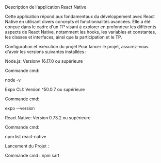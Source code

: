 
Description de l'application React Native 

Cette application répond aux fondamentaux du développement avec React Native en utilisant divers concepts et fonctionnalités avancées. Elle a été conçue dans le cadre d'un TP visant à explorer en profondeur les différents aspects de React Native, notamment les hooks, les variables et constantes, les classes et interfaces, ainsi que la participation et le TP.

Configuration et exécution du projet
Pour lancer le projet, assurez-vous d'avoir les versions suivantes installées :

Node.js: Versionv 16.17.0 ou supérieure

Commande cmd:

node -v

Expo CLI: Version ^50.0.7 ou supérieure


Commande cmd:

expo --version

React Native: Version 0.73.2 ou supérieure

Commande cmd:

npm list react-native

Lancement du Projet :

Commande cmd : npm sart
